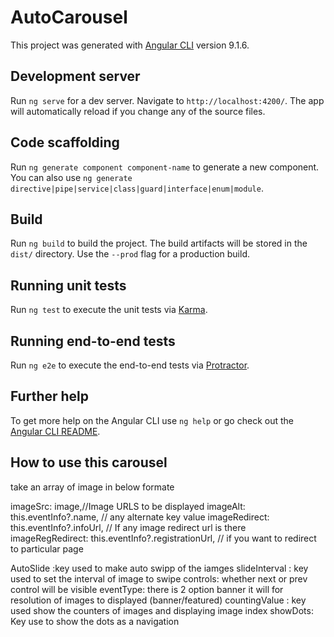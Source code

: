 # AutoCarousel

This project was generated with [Angular CLI](https://github.com/angular/angular-cli) version 9.1.6.

## Development server

Run `ng serve` for a dev server. Navigate to `http://localhost:4200/`. The app will automatically reload if you change any of the source files.

## Code scaffolding

Run `ng generate component component-name` to generate a new component. You can also use `ng generate directive|pipe|service|class|guard|interface|enum|module`.

## Build

Run `ng build` to build the project. The build artifacts will be stored in the `dist/` directory. Use the `--prod` flag for a production build.

## Running unit tests

Run `ng test` to execute the unit tests via [Karma](https://karma-runner.github.io).

## Running end-to-end tests

Run `ng e2e` to execute the end-to-end tests via [Protractor](http://www.protractortest.org/).

## Further help

To get more help on the Angular CLI use `ng help` or go check out the [Angular CLI README](https://github.com/angular/angular-cli/blob/master/README.md).


## How to use this carousel

take an array of image in below formate

imageSrc: image,//Image URLS to be displayed
imageAlt: this.eventInfo?.name, // any alternate key value
imageRedirect: this.eventInfo?.infoUrl, // If any image redirect url is there
imageRegRedirect: this.eventInfo?.registrationUrl, // if you want to redirect to particular page

AutoSlide :key used to make auto swipp of the iamges
slideInterval : key used to set the interval of image to swipe
controls: whether next or prev control will be visible
eventType: there is 2 option banner it will for resolution of images to displayed (banner/featured)
countingValue : key used show the counters of images and displaying image index
showDots: Key use to show the dots as a navigation
